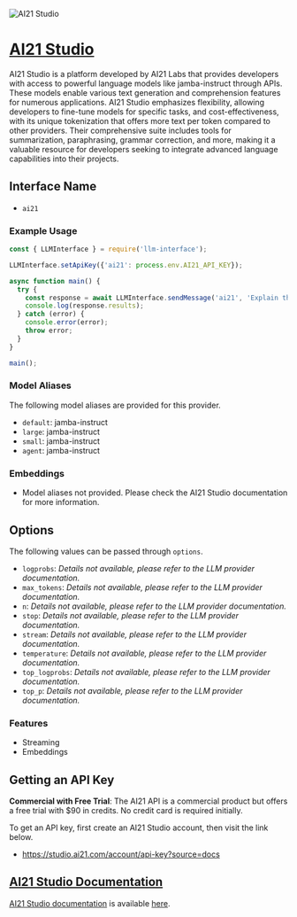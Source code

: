 ![AI21 Studio](https://cdn.prod.website-files.com/60fd4503684b466578c0d307/66212ec368a96db725b7a15c_social-img.webp)

# [AI21 Studio](https://www.ai21.com)

AI21 Studio is a platform developed by AI21 Labs that provides developers with access to powerful language models like jamba-instruct through APIs. These models enable various text generation and comprehension features for numerous applications. AI21 Studio emphasizes flexibility, allowing developers to fine-tune models for specific tasks, and cost-effectiveness, with its unique tokenization that offers more text per token compared to other providers. Their comprehensive suite includes tools for summarization, paraphrasing, grammar correction, and more, making it a valuable resource for developers seeking to integrate advanced language capabilities into their projects.

## Interface Name

- `ai21`

### Example Usage

```javascript
const { LLMInterface } = require('llm-interface');

LLMInterface.setApiKey({'ai21': process.env.AI21_API_KEY});

async function main() {
  try {
    const response = await LLMInterface.sendMessage('ai21', 'Explain the importance of low latency LLMs.');
    console.log(response.results);
  } catch (error) {
    console.error(error);
    throw error;
  }
}

main();
```

### Model Aliases

The following model aliases are provided for this provider. 

- `default`: jamba-instruct
- `large`: jamba-instruct
- `small`: jamba-instruct
- `agent`: jamba-instruct

### Embeddings

- Model aliases not provided. Please check the AI21 Studio documentation for more information.


## Options

The following values can be passed through `options`.

- `logprobs`: _Details not available, please refer to the LLM provider documentation._
- `max_tokens`: _Details not available, please refer to the LLM provider documentation._
- `n`: _Details not available, please refer to the LLM provider documentation._
- `stop`: _Details not available, please refer to the LLM provider documentation._
- `stream`: _Details not available, please refer to the LLM provider documentation._
- `temperature`: _Details not available, please refer to the LLM provider documentation._
- `top_logprobs`: _Details not available, please refer to the LLM provider documentation._
- `top_p`: _Details not available, please refer to the LLM provider documentation._


### Features

- Streaming
- Embeddings


## Getting an API Key

**Commercial with Free Trial**: The AI21 API is a commercial product but offers a free trial with $90 in credits. No credit card is required initially.

To get an API key, first create an AI21 Studio account, then visit the link below.

- https://studio.ai21.com/account/api-key?source=docs


## [AI21 Studio Documentation](https://docs.ai21.com/docs/overview)

[AI21 Studio documentation](https://docs.ai21.com/docs/overview) is available [here](https://docs.ai21.com/docs/overview).
